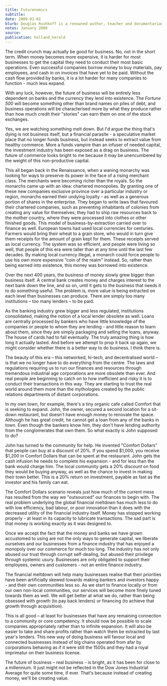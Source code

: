 ```yaml
---
title: Futurenomics
subtitle:
date: 2009-01-01
blurb: Douglas Rushkoff is a renowned author, teacher and documentarian. He investigates the way people, cultures and institutions create, share and influence each other's values. In this _Holland Herald_ exclusive, he give his thoughts on post-crisis business
notes: January 2009
source:
publication: holland_herald
---
```


The credit crunch may actually be good for business. No, not in the short term. When money becomes more expensive, it is harder for most businesses to get the capital they need to conduct their most basic operations. Even successful companies borrow money to buy materials, pay employees, and cash in on invoices that have yet to be paid. Without the cash flow provided by banks, it is a lot harder for many companies to function - much less expand.

With any luck, however, the future of business will be entirely less dependent on banks and the currency they lend into existence. The _Fortune 500_ will become something other than brand names on piles of debt, and business operations will be characterised more by what they produce rather than how much credit their "stories" can earn them on one of the stock exchanges.

Yes, we are watching something melt down. But I'd argue the thing that's dying is not business itself, but a financial parasite - a speculative market place that no longer funds business, but instead seeks to extract value from healthy commerce. More a funds vampire than an infuser of needed capital, the investment industry has been exposed as a drag on business. The future of commerce looks bright to me because it may be unencumbered by the weight of this non-productive capital.

This all began back in the Renaissance, when a waning monarchy was looking for ways to preserve its power in the face of a rising merchant class. The merchants were becoming richer than the royals. So the monarchs came up with an idea: chartered monopolies. By granting one of these new companies exclusive province over a particular industry or region, monarchs earned their undying loyalty - as well as a generous portion of shares in the enterprise. They began to write laws that favoured their chartered companies, such as preventing inhabitants of colonies from creating any value for themselves; they had to ship raw resources back to the mother country, where they were processed into clothes or other finished goods. This model of business-by-extraction carried over to finance as well. European towns had used local currencies for centuries. Farmers would bring their wheat to a grain store, who would in turn give them receipts for the amount of grain kept for them. These receipts served as local currency. The system was so efficient, and people were living so well, that people of this era were taller than at any time until the last few decades. By making local currency illegal, a monarch could force people to use his own more expensive “coin of the realm" instead. So, rather than being earned into existence, this money was borrowed into existence.

Over the next 400 years, the business of money slowly grew bigger than business itself. A central bank creates money and charges interest to the next bank down the line, and so on, until it gets to the business that needs it to do something useful. The problem is, more value is being extracted on each level than businesses can produce. There are simply too many institutions – too many lenders – to be paid.

As the banking industry grew bigger and less regulated, institutions consolidated, making the notion of a local lender obsolete as well. Loans are centrally processed by bankers who have little knowledge of the companies or people to whom they are lending - and little reason to learn about them, since they are simply packaging and selling the loans, anyway. The house of cards had to fall eventually. The truly amazing thing is how long it actually lasted. And before we attempt to prop it back up again, we might consider whether there is a better way to do business. I think there is.

The beauty of this era – this networked, hi-tech, and decentralised world – is that we no longer have to do everything from the centre. The laws and regulations requiring us to run our finances and resources through tremendous industrial age corporations are more obsolete than ever. And real people are beginning to catch on to how inefficient and risky it is to conduct their transactions in this way. They are starting to trust the real world around them more than the mythologies created by the public relations departments of distant corporations.

In my own town, for example, there's a tiny organic cafe called Comfort that is seeking to expand. John, the owner, secured a second location for a sit-down restaurant, but doesn't have enough money to renovate the space. Although he has great credit, he cannot get a loan from any of the banks in town. Even though the bankers know him, they don't have lending authority from the conglomerates that own them. So what exactly is John supposed to do?

John has turned to the community for help. He invented "Comfort Dollars” that people can buy at a discount of 20%. If you spend $1,000, you receive $1,200 in Comfort Dollars that can be spent at the restaurant. John gets the cash infusion he needs to complete his expansion - and for less than the bank would charge him. The local community gets a 20% discount on food they would be buying anyway, as well as the chance to invest in making their town better. This is a 20% return on investment, payable as fast as the investor and his family can eat.

The Comfort Dollars scenario reveals just how much of the current mess has resulted from the way we "outsourced” our finances to begin with. The real problem underlying the global financial meltdown has much less to do with low efficiency, bad labour, or poor innovation than it does with the decreased utility of the financial industry itself. Money has stopped working properly - at least in its capacity to lubricate transactions. The sad part is that money is working exactly as it was designed to.

Once we accept the fact that the money and banks we have grown accustomed to using are not the only ways to generate capital, we liberate ourselves and our businesses from a finance industry that has enjoyed a monopoly over our commerce for much too long. The industry has not only abused our trust through corrupt self-dealing, but abused their privilege through systemic usury. Businesses are only obligated to support their employees, owners and customers - not an entire finance industry.

The financial meltdown will help many businesses realise that their priorities have been artificially skewed towards making bankers and investors happy - and their own communities less so. As we start to finance locally or from our own non-local communities, our services will become more finely tuned towards them as well. We will get better at what we do, rather than being obsessed with growth (to pay back lenders) or financing (to achieve that growth through acquisition).

This is all good – at least for businesses that have any remaining connection to a community or core competency. It should now be possible to scale companies appropriately rather than to infinite expansion. It will also be easier to take and share profits rather than watch them be extracted by last year's lenders. This new way of doing business will favour local and connected businesses instead of big chains operated from afar by corporations behaving as if it were still the 1500s and they had a royal imprimatur on their business license.

The future of business – real business - is bright, as it has been for close to a millennium. It just might not be reflected in the Dow Jones Industrial Average for quite some time, if ever. That's because instead of creating money, we'll be creating value.
